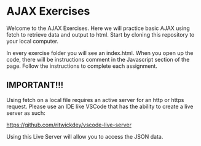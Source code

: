 #  AJAX Exercises

Welcome to the  AJAX Exercises.  Here we will practice basic AJAX using fetch to retrieve data and output to html. Start by cloning this repository to your local computer.

In every exercise folder you will see an index.html. When you open up the code, there will be instructions comment in the Javascript section of the page. Follow the instructions to complete each assignment.

## IMPORTANT!!!

Using fetch on a local file requires an active server for an http or https request. Please use an IDE like VSCode that has the ability to create a live server as such:

https://github.com/ritwickdey/vscode-live-server

Using this Live Server will allow you to access the JSON data.
